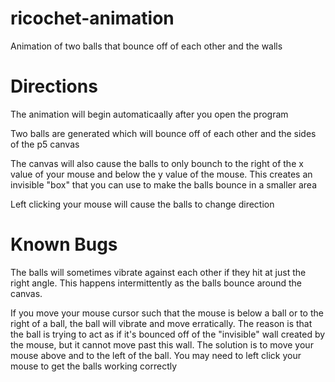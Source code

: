 # ricochet-animation
Animation of two balls that bounce off of each other and the walls

# Directions
The animation will begin automaticaally after you open the program

Two balls are generated which will bounce off of each other and the sides of the p5 canvas

The canvas will also cause the balls to only bounch to the right of the x value of your mouse and 
below the y value of the mouse. This creates an invisible "box" that you can use to make the balls bounce in a smaller area

Left clicking your mouse will cause the balls to change direction

# Known Bugs
The balls will sometimes vibrate against each other if they hit at just the right angle. This happens intermittently as the balls bounce around the canvas. 

If you move your mouse cursor such that the mouse is below a ball or to the right of a ball, the ball will vibrate and move erratically. The reason is that the ball is trying to act as if it's bounced off of the "invisible" wall created by the mouse, but it cannot move past this wall. The solution is to move your mouse above and to the left of the ball. You may need to left click your mouse to get the balls working correctly

